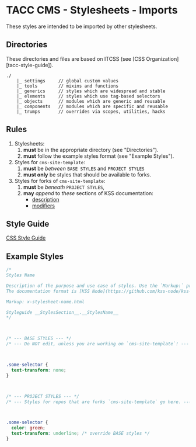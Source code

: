 # TACC CMS - Stylesheets - Imports

These styles are intended to be imported by other stylesheets.

## Directories

These directories and files are based on ITCSS (see [CSS Organization][tacc-style-guide]).

    ./
        |_ settings     // global custom values
        |_ tools        // mixins and functions
        |_ generics     // styles which are widespread and stable
        |_ elements     // styles which use tag-based selectors
        |_ objects      // modules which are generic and reusable
        |_ components   // modules which are specific and reusable
        |_ trumps       // overrides via scopes, utilities, hacks

[tacc-css-org]: https://confluence.tacc.utexas.edu/x/DADMBQ

## Rules

1. Stylesheets:
    1. __must__ be in the appropriate directory (see "Directories").
    1. __must__ follow the example styles format (see "Example Styles").
2. Styles for `cms-site-template`:
    1. __must__ be _between_ `BASE STYLES` and `PROJECT STYLES`
    2. __must only__ be styles that should be available to forks.
3. Styles for forks of `cms-site-template`:
    1. __must__ be _beneath_ `PROJECT STYLES`,
    2. __may__ _append_ to _these_ sections of KSS documentation:
        - [description][kss-desc]
        - [modifiers][kss-mods]

[kss-mods]: https://github.com/kss-node/kss/blob/spec/SPEC.md#the-modifiers
[kss-desc]: https://github.com/kss-node/kss/blob/spec/SPEC.md#the-heading-and-description

## Style Guide

[CSS Style Guide](https://confluence.tacc.utexas.edu/x/ZQALBg)

## Example Styles

```css
/*
Styles Name

Description of the purpose and use case of styles. Use the `Markup:` property to link to sample markup.
The documentation format is [KSS Node](https://github.com/kss-node/kss-node/blob/master/README.md).

Markup: x-stylesheet-name.html

Styleguide __StylesSection__.__StylesName__
*/



/* --- BASE STYLES --- */
/* --- Do NOT edit, unless you are working on `cms-site-template`! --- */



.some-selector {
  text-transform: none;
}



/* --- PROJECT STYLES --- */
/* --- Styles for repos that are forks `cms-site-template` go here. --- */



.some-selector {
  color: green;
  text-transform: underline; /* override BASE styles */
}
```
